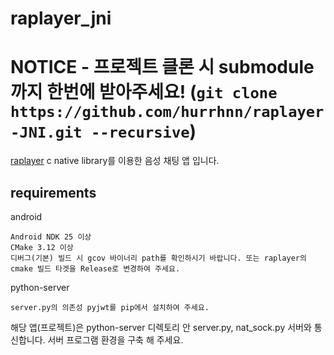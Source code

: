 # raplayer_jni
# NOTICE - 프로젝트 클론 시 submodule까지 한번에 받아주세요! (`git clone https://github.com/hurrhnn/raplayer-JNI.git --recursive`)

[raplayer](https://github.com/hurrhnn/raplayer) c native library를 이용한 음성 채팅 앱 입니다.

## requirements
android
```
Android NDK 25 이상
CMake 3.12 이상
디버그(기본) 빌드 시 gcov 바이너리 path를 확인하시기 바랍니다. 또는 raplayer의 cmake 빌드 타겟을 Release로 변경하여 주세요.
```

python-server
```
server.py의 의존성 pyjwt를 pip에서 설치하여 주세요.
```

해당 앱(프로젝트)은 python-server 디렉토리 안 server.py, nat_sock.py 서버와 통신합니다. 서버 프로그램 환경을 구축 해 주세요.

